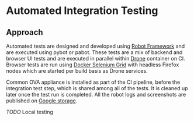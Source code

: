 # Automated Integration Testing

## Approach

Automated tests are designed and developed using [Robot Framework](https://github.com/robotframework/robotframework) and are executed using pybot or pabot.
These tests are a mix of backend and browser UI tests and are executed in parallel within [Drone](https://github.com/drone/drone) container on CI.
Browser tests are run using [Docker Selenium Grid](https://github.com/SeleniumHQ/docker-selenium) with headless Firefox nodes which are started per build basis as Drone services.

Common OVA appliance is installed as part of the CI pipeline, before the integration test step, which is shared among all of the tests. It is cleaned up later once the test run is completed.
All the robot logs and screenshots are published on [Google storage](https://console.cloud.google.com/storage/browser/vic-ci-logs?project=eminent-nation-87317).

_TODO_ Local testing